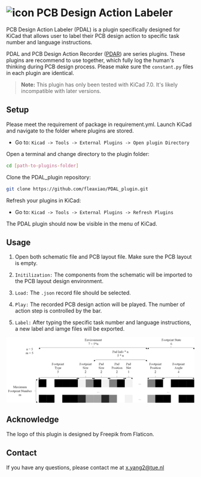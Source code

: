 # ![icon](icon.ico) PCB Design Action Labeler

PCB Design Action Labeler (PDAL) is a plugin specifically designed for KiCad that allows user to label their PCB design action to specific task number and language instructions.

PDAL and PCB Design Action Recorder ([PDAR](https://github.com/fleaxiao/PDAR_plugin.git)) are series plugins. These plugins are recommend to use together, which fully log the human's thinking during PCB design process. Please make sure the `constant.py` files in each plugin are identical.

 > **Note:** This plugin has only been tested with KiCad 7.0. It's likely incompatible with later versions.

## Setup

Please meet the requirement of package in requirement.yml. Launch KiCad and navigate to the folder where plugins are stored.
- Go to: `Kicad -> Tools -> External Plugins -> Open plugin Directory`

Open a terminal and change directory to the plugin folder:
```bash
cd [path-to-plugins-folder]
```

Clone the PDAL_plugin repository:
```bash
git clone https://github.com/fleaxiao/PDAL_plugin.git
```

Refresh your plugins in KiCad:
- Go to: `Kicad -> Tools -> External Plugins -> Refresh Plugins`

The PDAL plugin should now be visible in the menu of KiCad.

## Usage

1. Open both schematic file and PCB layout file. Make sure the PCB layout is empty.

2. `Initilization:` The components from the schematic will be imported to the PCB layout design environment. 

3. `Load:` The `.json` record file should be selected. 

4. `Play:` The recorded PCB design action will be played. The number of action step is controlled by the bar.

5. `Label:` After typing the specific task number and language instructions, a new label and iamge files will be exported.
<img src="assets/Image_formate.png">

## Acknowledge

The logo of this plugin is designed by Freepik from Flaticon.

## Contact

If you have any questions, please contact me at x.yang2@tue.nl
